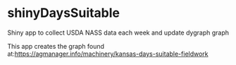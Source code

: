 # shinyDaysSuitable
Shiny app to collect USDA NASS data each week and update dygraph graph

This app creates the graph found at:https://agmanager.info/machinery/kansas-days-suitable-fieldwork
